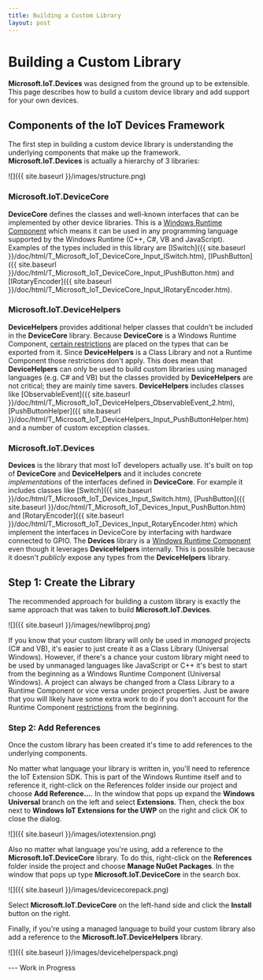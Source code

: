 ```yaml
---
title: Building a Custom Library
layout: post
---
```


# Building a Custom Library #
**Microsoft.IoT.Devices** was designed from the ground up to be extensible. This page describes how to build a custom device library and add support for your own devices.

## Components of the IoT Devices Framework ##
The first step in building a custom device library is understanding the underlying components that make up the framework. **Microsoft.IoT.Devices** is actually a hierarchy of 3 libraries:

![]({{ site.baseurl }}/images/structure.png)

### Microsoft.IoT.DeviceCore ###
**DeviceCore** defines the classes and well-known interfaces that can be implemented by other device libraries. This is a [Windows Runtime Component](https://msdn.microsoft.com/en-us/library/windows/apps/xaml/hh441572.aspx) which means it can be used in any programming language supported by the Windows Runtime (C++, C#, VB and JavaScript). Examples of the types included in this library are [ISwitch]({{ site.baseurl }}/doc/html/T_Microsoft_IoT_DeviceCore_Input_ISwitch.htm), [IPushButton]({{ site.baseurl }}/doc/html/T_Microsoft_IoT_DeviceCore_Input_IPushButton.htm) and [IRotaryEncoder]({{ site.baseurl }}/doc/html/T_Microsoft_IoT_DeviceCore_Input_IRotaryEncoder.htm).

### Microsoft.IoT.DeviceHelpers ###
**DeviceHelpers** provides additional helper classes that couldn't be included in the **DeviceCore** library. Because **DeviceCore** is a Windows Runtime Component, [certain restrictions](https://msdn.microsoft.com/en-us/library/windows/apps/xaml/br230301.aspx) are placed on the types that can be exported from it. Since **DeviceHelpers** is a Class Library and not a Runtime Component those restrictions don't apply. This does mean that **DeviceHelpers** can only be used to build custom libraries using managed languages (e.g. C# and VB) but the classes provided by **DeviceHelpers** are not critical; they are mainly time savers. **DeviceHelpers** includes classes like [ObservableEvent]({{ site.baseurl }}/doc/html/T_Microsoft_IoT_DeviceHelpers_ObservableEvent_2.htm), [PushButtonHelper]({{ site.baseurl }}/doc/html/T_Microsoft_IoT_DeviceHelpers_Input_PushButtonHelper.htm) and a number of custom exception classes.  

### Microsoft.IoT.Devices ###
**Devices** is the library that most IoT developers actually use. It's built on top of **DeviceCore** and **DeviceHelpers** and it includes concrete *implementations* of the interfaces defined in **DeviceCore**. For example it includes classes like [Switch]({{ site.baseurl }}/doc/html/T_Microsoft_IoT_Devices_Input_Switch.htm), [PushButton]({{ site.baseurl }}/doc/html/T_Microsoft_IoT_Devices_Input_PushButton.htm) and [RotaryEncoder]({{ site.baseurl }}/doc/html/T_Microsoft_IoT_Devices_Input_RotaryEncoder.htm) which implement the interfaces in DeviceCore by interfacing with hardware connected to GPIO. The **Devices** library is a [Windows Runtime Component](https://msdn.microsoft.com/en-us/library/windows/apps/xaml/hh441572.aspx) even though it leverages **DeviceHelpers** internally. This is possible because it doesn't *publicly* expose any types from the **DeviceHelpers** library.


## Step 1: Create the Library ##
The recommended approach for building a custom library is exactly the same approach that was taken to build **Microsoft.IoT.Devices**.

![]({{ site.baseurl }}/images/newlibproj.png)

If you know that your custom library will only be used in *managed* projects (C# and VB), it's easier to just create it as a Class Library (Universal Windows). However, if there's a chance your custom library might need to be used by unmanaged languages like JavaScript or C++ it's best to start from the beginning as a Windows Runtime Component (Universal Windows). A project can always be changed from a Class Library to a Runtime Component or vice versa under project properties. Just be aware that you will likely have some extra work to do if you don't account for the Runtime Component [restrictions](https://msdn.microsoft.com/en-us/library/windows/apps/xaml/br230301.aspx) from the beginning.

### Step 2: Add References ###
Once the custom library has been created it's time to add references to the underlying components.

No matter what language your library is written in, you'll need to reference the IoT Extension SDK. This is part of the Windows Runtime itself and to reference it, right-click on the References folder inside our project and choose **Add Reference…**. In the window that pops up expand the **Windows Universal** branch on the left and select **Extensions**. Then, check the box next to **Windows IoT Extensions for the UWP** on the right and click OK to close the dialog.

![]({{ site.baseurl }}/images/iotextension.png)

Also no matter what language you're using, add a reference to the **Microsoft.IoT.DeviceCore** library. To do this, right-click on the **References** folder inside the project and choose **Manage NuGet Packages**. In the window that pops up type **Microsoft.IoT.DeviceCore** in the search box.

![]({{ site.baseurl }}/images/devicecorepack.png)

Select **Microsoft.IoT.DeviceCore** on the left-hand side and click the **Install** button on the right.

Finally, if you're using a managed language to build your custom library also add a reference to the **Microsoft.IoT.DeviceHelpers** library.

![]({{ site.baseurl }}/images/devicehelperspack.png)



--- Work in Progress
